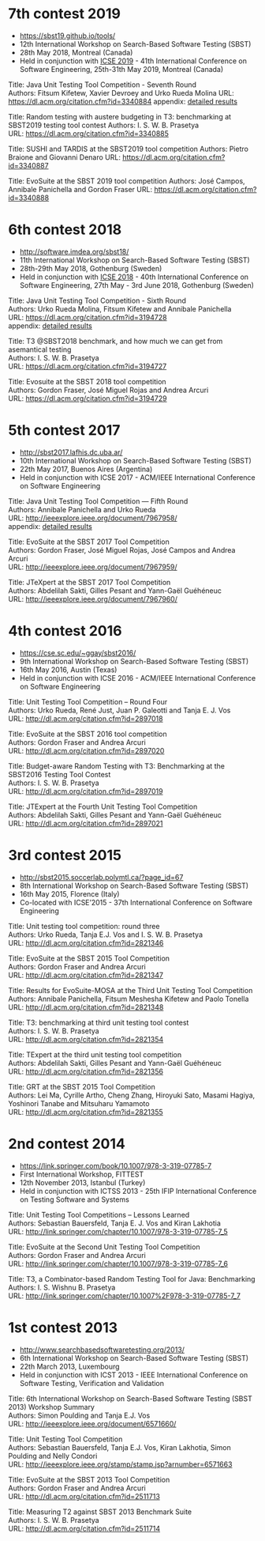 
# 7th contest 2019
* https://sbst19.github.io/tools/
* 12th International Workshop on Search-Based Software Testing (SBST)
* 28th May 2018, Montreal (Canada)
* Held in conjunction with [ICSE 2019](https://conf.researchr.org/home/icse-2019) - 41th International Conference on Software Engineering, 25th-31th May 2019, Montreal (Canada)

Title:    Java Unit Testing Tool Competition - Seventh Round  
Authors:  Fitsum Kifetew, Xavier Devroey and Urko Rueda Molina
URL:      https://dl.acm.org/citation.cfm?id=3340884
appendix: [detailed results](https://github.com/PROSRESEARCHCENTER/junitcontest/blob/master/publications/SBSTcontest2019_detailed_results.pdf)  

Title:    Random testing with austere budgeting in T3: benchmarking at SBST2019 testing tool contest
Authors:  I. S. W. B. Prasetya  
URL:      https://dl.acm.org/citation.cfm?id=3340885

Title:    SUSHI and TARDIS at the SBST2019 tool competition
Authors:  Pietro Braione and Giovanni Denaro
URL:      https://dl.acm.org/citation.cfm?id=3340887

Title:    EvoSuite at the SBST 2019 tool competition
Authors:  José Campos, Annibale Panichella and Gordon Fraser
URL:      https://dl.acm.org/citation.cfm?id=3340888

# 6th contest 2018
* http://software.imdea.org/sbst18/
* 11th International Workshop on Search-Based Software Testing (SBST)
* 28th-29th May 2018, Gothenburg (Sweden)
* Held in conjunction with [ICSE 2018](https://www.icse2018.org/) - 40th International Conference on Software Engineering, 27th May - 3rd June 2018, Gothenburg (Sweden)

Title:    Java Unit Testing Tool Competition - Sixth Round  
Authors:  Urko Rueda Molina, Fitsum Kifetew and Annibale Panichella  
URL:      https://dl.acm.org/citation.cfm?id=3194728  
appendix: [detailed results](https://github.com/PROSRESEARCHCENTER/junitcontest/blob/master/publications/SBSTcontest2018_detailed_results.pdf)  

Title:    T3 @SBST2018 benchmark, and how much we can get from asemantical testing  
Authors:  I. S. W. B. Prasetya  
URL:      https://dl.acm.org/citation.cfm?id=3194727  

Title:    Evosuite at the SBST 2018 tool competition  
Authors:  Gordon Fraser, José Miguel Rojas and Andrea Arcuri  
URL:      https://dl.acm.org/citation.cfm?id=3194729  

# 5th contest 2017
* http://sbst2017.lafhis.dc.uba.ar/
* 10th International Workshop on Search-Based Software Testing (SBST)
* 22th May 2017, Buenos Aires (Argentina)
* Held in conjunction with ICSE 2017 - ACM/IEEE International Conference on Software Engineering

Title:    Java Unit Testing Tool Competition — Fifth Round  
Authors:  Annibale Panichella and Urko Rueda  
URL:      http://ieeexplore.ieee.org/document/7967958/  
appendix: [detailed results](https://github.com/PROSRESEARCHCENTER/junitcontest/blob/master/publications/SBSTcontest2017_detailed_results.pdf)

Title:   EvoSuite at the SBST 2017 Tool Competition  
Authors: Gordon Fraser, José Miguel Rojas, José Campos and Andrea Arcuri  
URL:     http://ieeexplore.ieee.org/document/7967959/  

Title:   JTeXpert at the SBST 2017 Tool Competition  
Authors: Abdelilah Sakti, Gilles Pesant and Yann-Gaël Guéhéneuc  
URL:     http://ieeexplore.ieee.org/document/7967960/  

# 4th contest 2016
* https://cse.sc.edu/~ggay/sbst2016/
* 9th International Workshop on Search-Based Software Testing (SBST)
* 16th May 2016, Austin (Texas)
* Held in conjunction with ICSE 2016 - ACM/IEEE International Conference on Software Engineering

Title:   Unit Testing Tool Competition – Round Four  
Authors: Urko Rueda, René Just, Juan P. Galeotti and Tanja E. J. Vos  
URL:     http://dl.acm.org/citation.cfm?id=2897018  

Title:   EvoSuite at the SBST 2016 tool competition  
Authors: Gordon Fraser and Andrea Arcuri  
URL:     http://dl.acm.org/citation.cfm?id=2897020  

Title:   Budget-aware Random Testing with T3: Benchmarking at the SBST2016 Testing Tool Contest  
Authors: I. S. W. B. Prasetya  
URL:     http://dl.acm.org/citation.cfm?id=2897019  

Title:   JTExpert at the Fourth Unit Testing Tool Competition  
Authors: Abdelilah Sakti, Gilles Pesant and Yann-Gaël Guéhéneuc  
URL:     http://dl.acm.org/citation.cfm?id=2897021  

# 3rd contest 2015
* http://sbst2015.soccerlab.polymtl.ca/?page_id=67
* 8th International Workshop on Search-Based Software Testing (SBST)
* 16th May 2015, Florence (Italy)
* Co-located with ICSE’2015 - 37th International Conference on Software Engineering

Title:   Unit testing tool competition: round three  
Authors: Urko Rueda, Tanja E.J. Vos and I. S. W. B. Prasetya  
URL:     http://dl.acm.org/citation.cfm?id=2821346  

Title:   EvoSuite at the SBST 2015 Tool Competition  
Authors: Gordon Fraser and Andrea Arcuri  
URL:     http://dl.acm.org/citation.cfm?id=2821347  

Title:   Results for EvoSuite-MOSA at the Third Unit Testing Tool Competition  
Authors: Annibale Panichella, Fitsum Meshesha Kifetew and Paolo Tonella  
URL:     http://dl.acm.org/citation.cfm?id=2821348  

Title:   T3: benchmarking at third unit testing tool contest  
Authors: I. S. W. B. Prasetya  
URL:     http://dl.acm.org/citation.cfm?id=2821354  

Title:   TExpert at the third unit testing tool competition  
Authors: Abdelilah Sakti, Gilles Pesant and Yann-Gaël Guéhéneuc  
URL:     http://dl.acm.org/citation.cfm?id=2821356  

Title:   GRT at the SBST 2015 Tool Competition  
Authors: Lei Ma, Cyrille Artho, Cheng Zhang, Hiroyuki Sato, Masami Hagiya, Yoshinori Tanabe and Mitsuharu Yamamoto  
URL:     http://dl.acm.org/citation.cfm?id=2821355  

# 2nd contest 2014
* https://link.springer.com/book/10.1007/978-3-319-07785-7
* First International Workshop, FITTEST
* 12th November 2013, Istanbul (Turkey)
* Held in conjunction with ICTSS 2013 - 25th IFIP International Conference on Testing Software and Systems

Title:   Unit Testing Tool Competitions – Lessons Learned  
Authors: Sebastian Bauersfeld, Tanja E. J. Vos and Kiran Lakhotia  
URL:     http://link.springer.com/chapter/10.1007/978-3-319-07785-7_5  

Title:   EvoSuite at the Second Unit Testing Tool Competition  
Authors: Gordon Fraser and Andrea Arcuri  
URL:     http://link.springer.com/chapter/10.1007/978-3-319-07785-7_6  

Title:   T3, a Combinator-based Random Testing Tool for Java: Benchmarking  
Authors: I. S. Wishnu B. Prasetya  
URL:     http://link.springer.com/chapter/10.1007%2F978-3-319-07785-7_7  

# 1st contest 2013
* http://www.searchbasedsoftwaretesting.org/2013/  
* 6th International Workshop on Search-Based Software Testing (SBST)  
* 22th March 2013, Luxembourg  
* Held in conjunction with ICST 2013 - IEEE International Conference on Software Testing, Verification and Validation  

Title:   6th International Workshop on Search-Based Software Testing (SBST 2013) Workshop Summary  
Authors: Simon Poulding and Tanja E.J. Vos  
URL:     http://ieeexplore.ieee.org/document/6571660/  

Title:   Unit Testing Tool Competition  
Authors: Sebastian Bauersfeld, Tanja E.J. Vos, Kiran Lakhotia, Simon Poulding and Nelly Condori  
URL:     http://ieeexplore.ieee.org/stamp/stamp.jsp?arnumber=6571663  

Title:   EvoSuite at the SBST 2013 Tool Competition  
Authors: Gordon Fraser and Andrea Arcuri  
URL:     http://dl.acm.org/citation.cfm?id=2511713  

Title:   Measuring T2 against SBST 2013 Benchmark Suite  
Authors: I. S. W. B. Prasetya  
URL:     http://dl.acm.org/citation.cfm?id=2511714  

